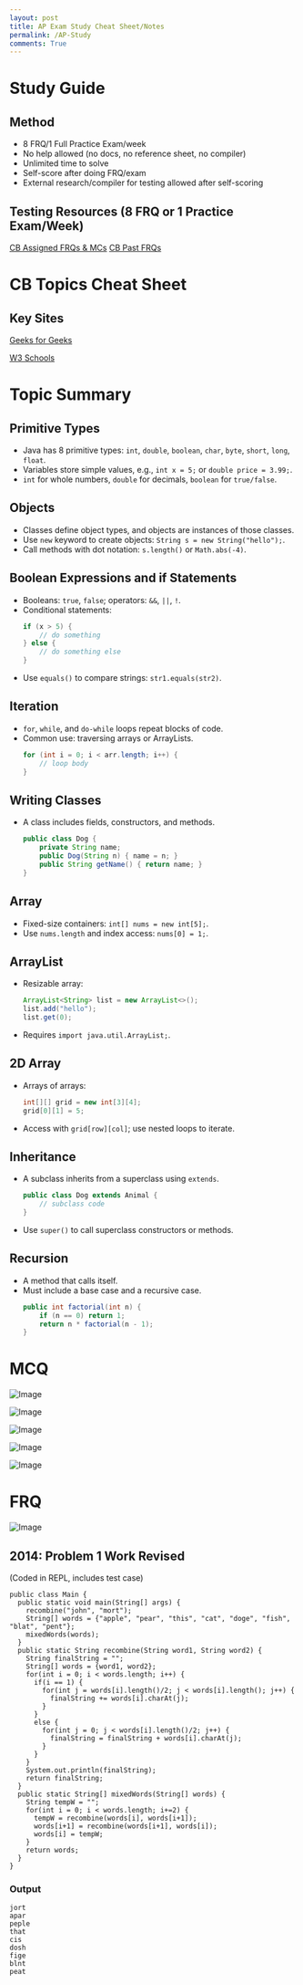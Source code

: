 ```yaml
---
layout: post
title: AP Exam Study Cheat Sheet/Notes
permalink: /AP-Study
comments: True
---
```

# Study Guide

## Method
- 8 FRQ/1 Full Practice Exam/week
- No help allowed (no docs, no reference sheet, no compiler)
- Unlimited time to solve
- Self-score after doing FRQ/exam
- External research/compiler for testing allowed after self-scoring

## Testing Resources (8 FRQ or 1 Practice Exam/Week)

[CB Assigned FRQs & MCs](https://apclassroom.collegeboard.org/8/assignments)
[CB Past FRQs](https://apcentral.collegeboard.org/courses/ap-computer-science-a/exam/past-exam-questions)

# CB Topics Cheat Sheet

## Key Sites
[Geeks for Geeks](https://www.geeksforgeeks.org/java/)

[W3 Schools](https://www.w3schools.com/java/)

# Topic Summary
## Primitive Types
- Java has 8 primitive types: `int`, `double`, `boolean`, `char`, `byte`, `short`, `long`, `float`.
- Variables store simple values, e.g., `int x = 5;` or `double price = 3.99;`.
- `int` for whole numbers, `double` for decimals, `boolean` for `true/false`.

## Objects
- Classes define object types, and objects are instances of those classes.
- Use `new` keyword to create objects: `String s = new String("hello");`.
- Call methods with dot notation: `s.length()` or `Math.abs(-4)`.

## Boolean Expressions and if Statements
- Booleans: `true`, `false`; operators: `&&`, `||`, `!`.
- Conditional statements:
  ```java
  if (x > 5) {
      // do something
  } else {
      // do something else
  }
  ```
- Use `equals()` to compare strings: `str1.equals(str2)`.

## Iteration
- `for`, `while`, and `do-while` loops repeat blocks of code.
- Common use: traversing arrays or ArrayLists.
  ```java
  for (int i = 0; i < arr.length; i++) {
      // loop body
  }
  ```

## Writing Classes
- A class includes fields, constructors, and methods.
  ```java
  public class Dog {
      private String name;
      public Dog(String n) { name = n; }
      public String getName() { return name; }
  }
  ```

## Array
- Fixed-size containers: `int[] nums = new int[5];`.
- Use `nums.length` and index access: `nums[0] = 1;`.

## ArrayList
- Resizable array: 
  ```java
  ArrayList<String> list = new ArrayList<>();
  list.add("hello");
  list.get(0);
  ```
- Requires `import java.util.ArrayList;`.

## 2D Array
- Arrays of arrays:
  ```java
  int[][] grid = new int[3][4];
  grid[0][1] = 5;
  ```
- Access with `grid[row][col]`; use nested loops to iterate.

## Inheritance
- A subclass inherits from a superclass using `extends`.
  ```java
  public class Dog extends Animal {
      // subclass code
  }
  ```
- Use `super()` to call superclass constructors or methods.

## Recursion
- A method that calls itself.
- Must include a base case and a recursive case.
  ```java
  public int factorial(int n) {
      if (n == 0) return 1;
      return n * factorial(n - 1);
  }
  ```

# MCQ

![Image](https://github.com/user-attachments/assets/cc276163-0bc3-4427-ae16-4317c21ef6a1)

![Image](https://github.com/user-attachments/assets/414773e2-ceb6-4c12-acbc-3508aa56acc2)

![Image](https://github.com/user-attachments/assets/e37a3ea3-26f2-4895-864a-5a9ec8b6c052)

![Image](https://github.com/user-attachments/assets/add2d5b8-fe92-4c91-8c96-df7f6081ffe0)

![Image](https://github.com/user-attachments/assets/50214dbd-88a4-4d91-a27d-edf16eeb1e50)

# FRQ

![Image](https://github.com/user-attachments/assets/88f062ba-c37c-4274-ae70-501dc553d7ec)

## 2014: Problem 1 Work Revised
(Coded in REPL, includes test case)
```
public class Main {
  public static void main(String[] args) {
    recombine("john", "mort");
    String[] words = {"apple", "pear", "this", "cat", "doge", "fish", "blat", "pent"};
    mixedWords(words);
  }
  public static String recombine(String word1, String word2) {
    String finalString = "";
    String[] words = {word1, word2};
    for(int i = 0; i < words.length; i++) {
      if(i == 1) {
        for(int j = words[i].length()/2; j < words[i].length(); j++) {
          finalString += words[i].charAt(j);
        }
      }
      else {
        for(int j = 0; j < words[i].length()/2; j++) {
          finalString = finalString + words[i].charAt(j);
        }
      }
    }
    System.out.println(finalString);
    return finalString;
  }
  public static String[] mixedWords(String[] words) {
    String tempW = "";
    for(int i = 0; i < words.length; i+=2) { 
      tempW = recombine(words[i], words[i+1]);
      words[i+1] = recombine(words[i+1], words[i]);
      words[i] = tempW;
    }
    return words;
  }
}
```
### Output
```
jort
apar
peple
that
cis
dosh
fige
blnt
peat
```
